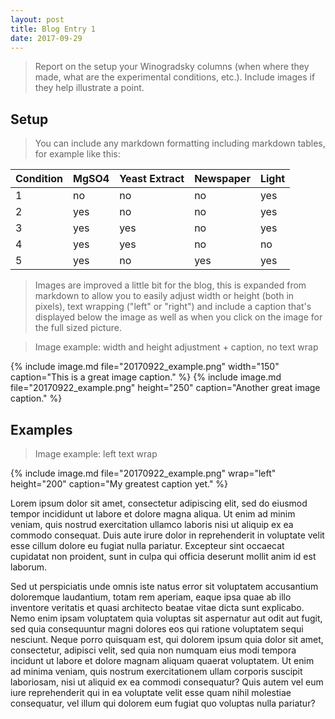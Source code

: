 ```yaml
---
layout: post
title: Blog Entry 1
date: 2017-09-29
---
```


> Report on the setup your Winogradsky columns (when where they made, what are the experimental conditions, etc.). Include images if they help illustrate a point.


## Setup

> You can include any markdown formatting including markdown tables, for example like this:


| Condition | MgSO4 | Yeast Extract | Newspaper | Light |
|-----------|-------|---------------|-----------|-------|
| 1         | no    | no            | no        | yes   |
| 2         | yes   | no            | no        | yes   |
| 3         | yes   | yes           | no        | yes   |
| 4         | yes   | yes           | no        | no    |
| 5         | yes   | no            | yes       | yes   |


> Images are improved a little bit for the blog, this is expanded from markdown to allow you to easily adjust width or height (both in pixels), text wrapping ("left" or "right") and include a caption that's displayed below the image as well as when you click on the image for the full sized picture.

> Image example: width and height adjustment + caption, no text wrap

{% include image.md file="20170922_example.png" width="150" caption="This is a great image caption." %}
{% include image.md file="20170922_example.png" height="250" caption="Another great image caption." %}

## Examples

> Image example: left text wrap

{% include image.md file="20170922_example.png" wrap="left" height="200" caption="My greatest caption yet." %}

Lorem ipsum dolor sit amet, consectetur adipiscing elit, sed do eiusmod tempor incididunt ut labore et dolore magna aliqua. Ut enim ad minim veniam, quis nostrud exercitation ullamco laboris nisi ut aliquip ex ea commodo consequat. Duis aute irure dolor in reprehenderit in voluptate velit esse cillum dolore eu fugiat nulla pariatur. Excepteur sint occaecat cupidatat non proident, sunt in culpa qui officia deserunt mollit anim id est laborum.

Sed ut perspiciatis unde omnis iste natus error sit voluptatem accusantium doloremque laudantium, totam rem aperiam, eaque ipsa quae ab illo inventore veritatis et quasi architecto beatae vitae dicta sunt explicabo. Nemo enim ipsam voluptatem quia voluptas sit aspernatur aut odit aut fugit, sed quia consequuntur magni dolores eos qui ratione voluptatem sequi nesciunt. Neque porro quisquam est, qui dolorem ipsum quia dolor sit amet, consectetur, adipisci velit, sed quia non numquam eius modi tempora incidunt ut labore et dolore magnam aliquam quaerat voluptatem. Ut enim ad minima veniam, quis nostrum exercitationem ullam corporis suscipit laboriosam, nisi ut aliquid ex ea commodi consequatur? Quis autem vel eum iure reprehenderit qui in ea voluptate velit esse quam nihil molestiae consequatur, vel illum qui dolorem eum fugiat quo voluptas nulla pariatur?
